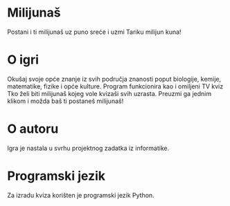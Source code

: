 # Milijunaš
Postani i ti milijunaš uz puno sreće i uzmi Tariku milijun kuna!
# O igri
Okušaj svoje opće znanje iz svih područja znanosti poput biologije, kemije, matematike, fizike i opće kulture.
Program funkcionira kao i omiljeni TV kviz Tko želi biti milijunaš kojeg vole kvizaši svih uzrasta.
Preuzmi ga jednim klikom i možda baš ti postaneš milijunaš!
# O autoru
Igra je nastala u svrhu projektnog zadatka iz informatike.
# Programski jezik
Za izradu kviza korišten je programski jezik Python.
